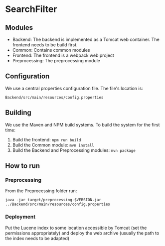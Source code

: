 # SearchFilter

## Modules
* Backend: The backend is implemented as a Tomcat web container. The
  frontend needs to be build first.
* Common: Contains common modules
* Frontend: The frontend is a webpack web project
* Preprocessing: The preprocessing module

## Configuration
We use a central properties configuration file. The file's location is:

```Backend/src/main/resources/config.properties```

## Building
We use the Maven and NPM build systems. To build the system for the 
first time:

1. Build the frontend: ```npm run build```
2. Build the Common module: ```mvn install```
3. Build the Backend and Preprocessing modules: ```mvn package```


## How to run
### Preprocessing
From the Preprocessing folder run:

```java -jar target/preprocessing-$VERSION.jar ../Backend/src/main/resources/config.properties```

### Deployment
Put the Lucene index to some location accessible by Tomcat (set the 
permissions appropriately) and deploy the web archive (usually the path to 
the index needs to be adapted)
